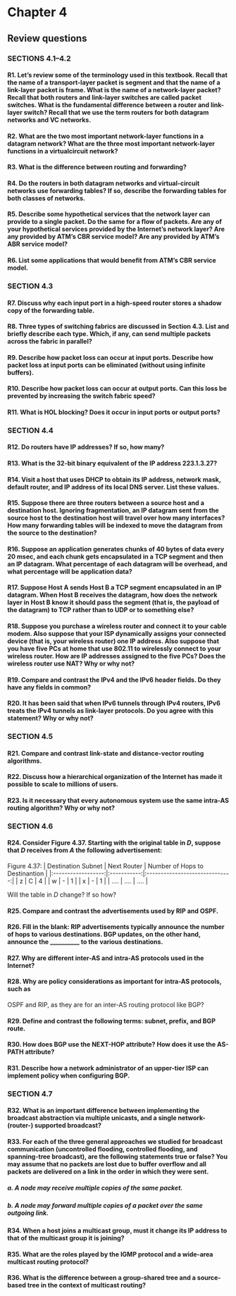 
# Chapter 4

## Review questions

### SECTIONS 4.1–4.2

#### R1. Let’s review some of the terminology used in this textbook. Recall that the name of a transport-layer packet is segment and that the name of a link-layer packet is frame. What is the name of a network-layer packet? Recall that both routers and link-layer switches are called packet switches. What is the fundamental difference between a router and link-layer switch? Recall that we use the term routers for both datagram networks and VC networks.

#### R2. What are the two most important network-layer functions in a datagram network? What are the three most important network-layer functions in a virtualcircuit network?

#### R3. What is the difference between routing and forwarding?

#### R4. Do the routers in both datagram networks and virtual-circuit networks use forwarding tables? If so, describe the forwarding tables for both classes of networks.

#### R5. Describe some hypothetical services that the network layer can provide to a single packet. Do the same for a flow of packets. Are any of your hypothetical services provided by the Internet’s network layer? Are any provided by ATM’s CBR service model? Are any provided by ATM’s ABR service model?

#### R6. List some applications that would benefit from ATM’s CBR service model.

### SECTION 4.3
#### R7. Discuss why each input port in a high-speed router stores a shadow copy of the forwarding table.

#### R8. Three types of switching fabrics are discussed in Section 4.3. List and briefly describe each type. Which, if any, can send multiple packets across the fabric in parallel?

#### R9. Describe how packet loss can occur at input ports. Describe how packet loss at input ports can be eliminated (without using infinite buffers).

#### R10. Describe how packet loss can occur at output ports. Can this loss be prevented by increasing the switch fabric speed?

#### R11. What is HOL blocking? Does it occur in input ports or output ports?

### SECTION 4.4
#### R12. Do routers have IP addresses? If so, how many?
#### R13. What is the 32-bit binary equivalent of the IP address 223.1.3.27?
#### R14. Visit a host that uses DHCP to obtain its IP address, network mask, default router, and IP address of its local DNS server. List these values.

#### R15. Suppose there are three routers between a source host and a destination host. Ignoring fragmentation, an IP datagram sent from the source host to the destination host will travel over how many interfaces? How many forwarding tables will be indexed to move the datagram from the source to the destination?

#### R16. Suppose an application generates chunks of 40 bytes of data every 20 msec, and each chunk gets encapsulated in a TCP segment and then an IP datagram. What percentage of each datagram will be overhead, and what percentage will be application data?

#### R17. Suppose Host A sends Host B a TCP segment encapsulated in an IP datagram. When Host B receives the datagram, how does the network layer in Host B know it should pass the segment (that is, the payload of the datagram) to TCP rather than to UDP or to something else?

#### R18. Suppose you purchase a wireless router and connect it to your cable modem. Also suppose that your ISP dynamically assigns your connected device (that is, your wireless router) one IP address. Also suppose that you have five PCs at home that use 802.11 to wirelessly connect to your wireless router. How are IP addresses assigned to the five PCs? Does the wireless router use NAT? Why or why not?

#### R19. Compare and contrast the IPv4 and the IPv6 header fields. Do they have any fields in common?

#### R20. It has been said that when IPv6 tunnels through IPv4 routers, IPv6 treats the IPv4 tunnels as link-layer protocols. Do you agree with this statement? Why or why not?

### SECTION 4.5
#### R21. Compare and contrast link-state and distance-vector routing algorithms.

#### R22. Discuss how a hierarchical organization of the Internet has made it possible to scale to millions of users.

#### R23. Is it necessary that every autonomous system use the same intra-AS routing algorithm? Why or why not?

### SECTION 4.6

#### R24. Consider Figure 4.37. Starting with the original table in _D_, suppose that _D_ receives from _A_ the following advertisement:
Figure 4.37:
| Destination Subnet | Next Router | Number of Hops to Destinantion |
|:------------------:|:-----------:|:------------------------------:|
|          z         |      C      |                4               |
|          w         |      -      |                1               |
|          x         |      -      |                1               |
|        ....        |     ....    |              ....              |

Will the table in _D_ change? If so how?

#### R25. Compare and contrast the advertisements used by RIP and OSPF.

#### R26. Fill in the blank: RIP advertisements typically announce the number of hops to various destinations. BGP updates, on the other hand, announce the __________ to the various destinations.

####  R27. Why are different inter-AS and intra-AS protocols used in the Internet?

#### R28. Why are policy considerations as important for intra-AS protocols, such as
OSPF and RIP, as they are for an inter-AS routing protocol like BGP?

#### R29. Define and contrast the following terms: subnet, prefix, and BGP route.

#### R30. How does BGP use the NEXT-HOP attribute? How does it use the AS-PATH attribute?

#### R31. Describe how a network administrator of an upper-tier ISP can implement policy when configuring BGP.

### SECTION 4.7

#### R32. What is an important difference between implementing the broadcast abstraction via multiple unicasts, and a single network- (router-) supported broadcast?

#### R33. For each of the three general approaches we studied for broadcast communication (uncontrolled flooding, controlled flooding, and spanning-tree broadcast), are the following statements true or false? You may assume that no packets are lost due to buffer overflow and all packets are delivered on a link in the order in which they were sent.

##### a. A node may receive multiple copies of the same packet.

##### b. A node may forward multiple copies of a packet over the same outgoing link.

#### R34. When a host joins a multicast group, must it change its IP address to that of the multicast group it is joining?

#### R35. What are the roles played by the IGMP protocol and a wide-area multicast routing protocol?

#### R36. What is the difference between a group-shared tree and a source-based tree in the context of multicast routing?
